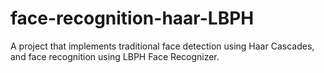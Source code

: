# face-recognition-haar-LBPH
A project that implements traditional face detection using Haar Cascades, and face recognition using LBPH Face Recognizer.
